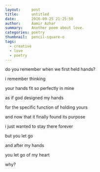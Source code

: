 ```yaml
---
layout:     post
title:      untitled
date:       2016-09-25 21:25:50
author:     Aamir Azhar
summary:    Another poem about love.
categories: poetry
thumbnail:  pencil-square-o
tags:
  - creative
  - love
  - poetry
---
```

do you remember when we first held hands?

i remember thinking

your hands fit so perfectly in mine

as if god designed my hands

for the specific function of holding yours

and now that it finally found its purpose

i just wanted to stay there forever

but you let go

and after my hands

you let go of my heart

why?
